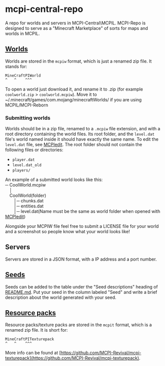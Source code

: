 # mcpi-central-repo
A repo for worlds and servers in MCPI-Central\MCPIL. MCPI-Repo is designed to serve as a "Minecraft Marketplace" of sorts for maps and worlds in MCPIL.

## [Worlds](worlds/)
Worlds are stored in the `mcpiw` format, which is just a renamed zip file. It stands for:  
```
MineCraftPIWorld
^   ^    ^^^
```
To open a world just download it, and rename it to .zip (for example `coolworld.zip` > `coolworld.mcpiw`).
Move it to ~/.minecraft/games/com.mojang/minecraftWorlds/ if you are using MCPIL/MCPI-Reborn

### Submitting worlds
Worlds should be in a zip file, renamed to a `.mcpiw` file extension, and with a root directory containing the world files. Its root folder, and the `level.dat` file's world named inside it should have exactly the same name. To edit the `level.dat` file, see [MCPIedit](https://github.com/MCPI-Revival/MCPIedit). The root folder should not contain the following files or directories:
 + `player.dat`
 + `level.dat_old`
 + `players/`

An example of a submitted world looks like this:  
─ CoolWorld.mcpiw<br />
 │  
 CoolWorld(folder)  
  │─ chunks.dat  
  │─ entities.dat  
  │─ level.dat(Name must be the same as world folder when opened with [MCPIedit](https://github.com/MCPI-Revival/MCPIedit))  
  
Alongside your MCPIW file feel free to submit a LICENSE file for your world and a screenshot so people know what your world looks like!

## Servers
Servers are stored in a JSON format, with a IP address and a port number.

## [Seeds](seeds/)
Seeds can be added to the table under the "Seed descriptions" heading of [README.md](https://github.com/MCPI-Revival/mcpi-repo/blob/main/seeds/README.md). Put your seed in the column labeled "Seed" and write a brief description about the world generated with your seed.

## [Resource packs](texturepack/)
Resource packs/texture packs are stored in the `mcpit` format, which is a renamed zip file. It is short for:  
```
MineCraftPITexturepack
^   ^    ^^^
```

More info can be found at [https://github.com/MCPI-Revival/mcpi-texturepack](https://github.com/MCPI-Revival/mcpi-texturepack).
